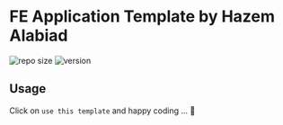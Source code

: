 # FE Application Template by Hazem Alabiad

![repo size](https://img.shields.io/github/repo-size/hazem-alabiad/fe-template-hazem) ![version](https://img.shields.io/github/package-json/v/hazem-alabiad/fe-template-hazem)

## Usage

Click on `use this template`
and happy coding ... 🚀
